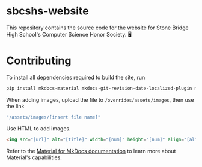 <!-- @format -->

# sbcshs-website

This repository contains the source code for the website for Stone Bridge High School's Computer Science Honor Society.
:desktop_computer:

# Contributing

To install all dependencies required to build the site, run

```sh
pip install mkdocs-material mkdocs-git-revision-date-localized-plugin mkdocs-glightbox pillow cairosvg
```

When adding images, upload the file to `/overrides/assets/images`, then use the link

```sh
"/assets/images/[insert file name]"
```

Use HTML to add images.

<!-- prettier-ignore -->
```html
<img src="[url]" alt="[title]" width="[num]" height="[num]" align="[alignment]" loading="eager"/>
```

Refer to the [Material for MkDocs documentation](https://squidfunk.github.io/mkdocs-material/) to learn more about Material's capabilities.
